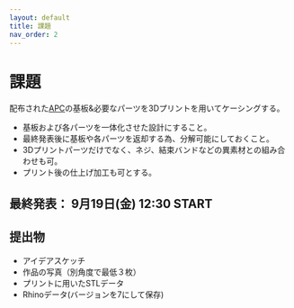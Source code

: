 ```yaml
---
layout: default
title: 課題
nav_order: 2
---
```


# 課題

配布された[APC](./03--APC.md)の基板&必要なパーツを3Dプリントを用いてケーシングする。

- 基板および各パーツを一体化させた設計にすること。
- 最終発表後に基板や各パーツを返却する為、分解可能にしておくこと。
- 3Dプリントパーツだけでなく、ネジ、結束バンドなどの異素材との組み合わせも可。
- プリント後の仕上げ加工も可とする。


## 最終発表： 9月19日(金) 12:30 START

## 提出物
 - アイデアスケッチ
 - 作品の写真（別角度で最低３枚）
 - プリントに用いたSTLデータ
 - Rhinoデータ(バージョンを7にして保存)